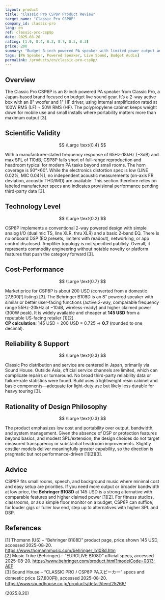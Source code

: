 ```yaml
---
layout: product
title: "Classic Pro CSP8P Product Review"
target_name: "Classic Pro CSP8P"
company_id: classic-pro
lang: en
ref: classic-pro-csp8p
date: 2025-08-20
rating: [1.9, 0.4, 0.2, 0.7, 0.3, 0.3]
price: 200
summary: "Budget 8-inch powered PA speaker with limited power output and basic features"
tags: [PA Speaker, Powered Speaker, Live Sound, Budget Audio]
permalink: /products/en/classic-pro-csp8p/
---
```


## Overview

The Classic Pro CSP8P is an 8-inch powered PA speaker from Classic Pro, a Japan-based brand focused on budget live sound gear. It’s a 2-way active box with an 8" woofer and 1" HF driver, using internal amplification rated at 100W RMS (LF) + 50W RMS (HF). The polypropylene cabinet keeps weight down for mobile use and small installs where portability matters more than maximum output [3].

## Scientific Validity

$$ \Large \text{0.4} $$

With a manufacturer-stated frequency response of 65Hz–18kHz (−3dB) and max SPL of 110dB, CSP8P falls short of full-range reproduction and headroom typical for modern PA tasks beyond small rooms. The horn coverage is 90°×60°. While the electronics distortion spec is low (LINE 0.02%, MIC 0.04%), no independent acoustic measurements (on-axis FR deviation, acoustic THD/IMD) are available. This section therefore relies on labeled manufacturer specs and indicates provisional performance pending third-party data [3].

## Technology Level

$$ \Large \text{0.2} $$

CSP8P implements a conventional 2-way powered design with simple analog I/O (dual mic TS, line XLR, thru XLR) and a basic 2-band EQ. There is no onboard DSP (EQ presets, limiters with readout), networking, or app control disclosed. Amplifier topology is not specified publicly. Overall, it represents commodity engineering without notable novelty or platform features that push the category forward [3].

## Cost-Performance

$$ \Large \text{0.7} $$

Market price for CSP8P is about 200 USD (converted from a domestic 27,800円 listing) [3]. The Behringer B108D is an 8" powered speaker with similar or better user-facing functions (active 2-way, comparable frequency range 55Hz–20kHz at −10dB, wireless-ready) and higher claimed power (300W peak). It is widely available and cheaper at **145 USD** from a reputable US-facing retailer [1][2].  
**CP calculation:** 145 USD ÷ 200 USD = 0.725 → **0.7** (rounded to one decimal).

## Reliability & Support

$$ \Large \text{0.3} $$

Classic Pro distribution and service are centered in Japan, primarily via Sound House. Outside Asia, official service channels are limited, which can complicate repairs or turnaround. No broad third-party reliability data or failure-rate statistics were found. Build uses a lightweight resin cabinet and basic components—adequate for light-duty use but likely less durable for heavy touring [3].

## Rationality of Design Philosophy

$$ \Large \text{0.3} $$

The product emphasizes low cost and portability over output, bandwidth, and system management. Given the absence of DSP or protection features beyond basics, and modest SPL/extension, the design choices do not target measured transparency or substantial headroom improvements. Slightly costlier models deliver meaningfully greater capability, so the direction is pragmatic but not performance-driven [1][2][3].

## Advice

CSP8P fits small rooms, speech, and background music where minimal cost and easy setup are priorities. If you need more output or broader bandwidth at low price, the **Behringer B108D** at 145 USD is a strong alternative with comparable features and higher claimed power [1][2]. For fitness studios, classrooms, or as a simple floor monitor on a budget, CSP8P can suffice; for louder gigs or fuller low end, step up to alternatives with higher SPL and DSP.

## References

[1] Thomann (US) – “Behringer B108D” product page, price shown 145 USD, accessed 2025-08-20. https://www.thomannmusic.com/behringer_b108d.htm  
[2] Music Tribe (Behringer) – “EUROLIVE B108D” official specs, accessed 2025-08-20. https://www.behringer.com/product.html?modelCode=0313-AEF  
[3] Sound House – “CLASSIC PRO / CSP8P PAスピーカー” specs and domestic price (27,800円), accessed 2025-08-20. https://www.soundhouse.co.jp/products/detail/item/25266/

(2025.8.20)

